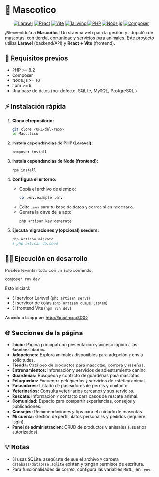 # 🐾 Mascotico

<p align="center">
  <a href="https://laravel.com/" target="_blank"><img src="https://img.shields.io/badge/Laravel-FF2D20?style=for-the-badge&logo=laravel&logoColor=white" alt="Laravel"></a>
  <a href="https://react.dev/" target="_blank"><img src="https://img.shields.io/badge/React-61DAFB?style=for-the-badge&logo=react&logoColor=222" alt="React"></a>
  <a href="https://vitejs.dev/" target="_blank"><img src="https://img.shields.io/badge/Vite-646CFF?style=for-the-badge&logo=vite&logoColor=FFD62E" alt="Vite"></a>
  <a href="https://tailwindcss.com/" target="_blank"><img src="https://img.shields.io/badge/Tailwind-06B6D4?style=for-the-badge&logo=tailwindcss&logoColor=white" alt="Tailwind"></a>
  <a href="https://www.php.net/" target="_blank"><img src="https://img.shields.io/badge/PHP-777BB4?style=for-the-badge&logo=php&logoColor=white" alt="PHP"></a>
  <a href="https://nodejs.org/" target="_blank"><img src="https://img.shields.io/badge/Node.js-339933?style=for-the-badge&logo=nodedotjs&logoColor=white" alt="Node.js"></a>
  <a href="https://getcomposer.org/" target="_blank"><img src="https://img.shields.io/badge/Composer-885630?style=for-the-badge&logo=composer&logoColor=white" alt="Composer"></a>
</p>

¡Bienvenido/a a **Mascotico**! Un sistema web para la gestión y adopción de mascotas, con tienda, comunidad y servicios para animales. Este proyecto utiliza **Laravel** (backend/API) y **React + Vite** (frontend).

## 🚀 Requisitos previos

- PHP >= 8.2
- Composer
- Node.js >= 18
- npm >= 9
- Una base de datos (por defecto, SQLite, MySQL, PostgreSQL )

## ⚡ Instalación rápida

1. **Clona el repositorio:**
   ```bash
   git clone <URL-del-repo>
   cd Mascotico
   ```

2. **Instala dependencias de PHP (Laravel):**
   ```bash
   composer install
   ```

3. **Instala dependencias de Node (frontend):**
   ```bash
   npm install
   ```

4. **Configura el entorno:**
   - Copia el archivo de ejemplo:
     ```bash
     cp .env.example .env
     ```
   - Edita `.env` para tu base de datos y correo si es necesario.
   - Genera la clave de la app:
     ```bash
     php artisan key:generate
     ```

5. **Ejecuta migraciones y (opcional) seeders:**
   ```bash
   php artisan migrate
   # php artisan db:seed
   ```

## 🏃‍♂️ Ejecución en desarrollo

Puedes levantar todo con un solo comando:

```bash
composer run dev
```

Esto iniciará:
- El servidor Laravel (`php artisan serve`)
- El servidor de colas (`php artisan queue:listen`)
- El frontend Vite (`npm run dev`)

Accede a la app en: [http://localhost:8000](http://localhost:8000)

## 🌐 Secciones de la página

- **Inicio:** Página principal con presentación y acceso rápido a las funcionalidades.
- **Adopciones:** Explora animales disponibles para adopción y envía solicitudes.
- **Tienda:** Catálogo de productos para mascotas, compra y reseñas.
- **Entrenamientos:** Información y servicios de adiestramiento canino.
- **Guarderías:** Búsqueda y contacto de guarderías para mascotas.
- **Peluquerías:** Encuentra peluquerías y servicios de estética animal.
- **Paseadores:** Listado de paseadores de perros y contacto.
- **Veterinarios:** Consulta veterinarios cercanos y sus servicios.
- **Rescate:** Información y contacto para casos de rescate animal.
- **Comunidad:** Espacio para compartir experiencias, consejos y publicaciones.
- **Consejos:** Recomendaciones y tips para el cuidado de mascotas.
- **Mi cuenta:** Gestión de perfil, datos personales y pedidos (requiere login).
- **Panel de administración:** CRUD de productos y animales (usuarios autorizados).

## 💡 Notas

- Si usas SQLite, asegúrate de que el archivo y carpeta `database/database.sqlite` existan y tengan permisos de escritura.
- Para funcionalidades de correo, configura las variables `MAIL_` en `.env`.

